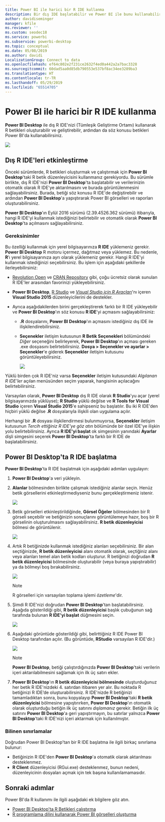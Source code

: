 ```yaml
---
title: Power BI ile harici bir R IDE kullanma
description: Bir dış IDE başlatabilir ve Power BI ile bunu kullanabilirsiniz
author: davidiseminger
manager: kfile
ms.reviewer: ''
ms.custom: seodec18
ms.service: powerbi
ms.subservice: powerbi-desktop
ms.topic: conceptual
ms.date: 05/08/2019
ms.author: davidi
LocalizationGroup: Connect to data
ms.openlocfilehash: ef64c802e2f231ce2632f4ed0a442a2a7bac3328
ms.sourcegitcommit: 60dad5aa0d85db790553e537bf8ac34ee3289ba3
ms.translationtype: HT
ms.contentlocale: tr-TR
ms.lasthandoff: 05/29/2019
ms.locfileid: "65514705"
---
```

# <a name="use-an-external-r-ide-with-power-bi"></a>Power BI ile harici bir R IDE kullanma
**Power BI Desktop** ile dış R IDE'nizi (Tümleşik Geliştirme Ortamı) kullanarak R betikleri oluşturabilir ve geliştirebilir, ardından da söz konusu betikleri Power BI'da kullanabilirsiniz.

![](media/desktop-r-ide/r-ide_1a.png)

## <a name="enable-an-external-r-ide"></a>Dış R IDE'leri etkinleştirme
Önceki sürümlerde, R betikleri oluşturmak ve çalıştırmak için **Power BI Desktop**'taki R betik düzenleyicisini kullanmanız gerekiyordu. Bu sürümle birlikte, dış R IDE'nizi **Power BI Desktop**'ta başlatabilir ve verilerinizin otomatik olarak R IDE'ye aktarılmasını ve burada görüntülenmesini sağlayabilirsiniz. Burada, betiği söz konusu R IDE'de değiştirebilir ve ardından **Power BI Desktop**'a yapıştırarak Power BI görselleri ve raporları oluşturabilirsiniz.

**Power BI Desktop**'ın Eylül 2016 sürümü (2.39.4526.362 sürümü) itibarıyla, hangi R IDE'yi kullanmak istediğinizi belirtebilir ve otomatik olarak **Power BI Desktop**'ta açılmasını sağlayabilirsiniz.

### <a name="requirements"></a>Gereksinimler
Bu özelliği kullanmak için yerel bilgisayarınıza **R IDE** yüklemeniz gerekir. **Power BI Desktop** R motoru içermez, dağıtmaz veya yüklemez. Bu nedenle, **R**’ı yerel bilgisayarınıza ayrı olarak yüklemeniz gerekir. Hangi R IDE'yi kullanmak istediğinizi seçebilirsiniz. Bu işlem için aşağıdaki şekillerde ilerleyebilirsiniz:

* [Revolution Open](https://mran.revolutionanalytics.com/download/) ve [CRAN Repository](https://cran.r-project.org/bin/windows/base/) gibi, çoğu ücretsiz olarak sunulan R IDE'ler arasından favorinizi yükleyebilirsiniz.
* **Power BI Desktop**, [R Studio](https://www.rstudio.com/) ve [*Visual Studio için R Araçları*](https://beta.visualstudio.com/vs/rtvs/)'nı içeren **Visual Studio 2015** düzenleyicilerini de destekler.
* Ayrıca aşağıdakilerden birini gerçekleştirerek farklı bir R IDE yükleyebilir ve **Power BI Desktop**'ın söz konusu **R IDE**'yi açmasını sağlayabilirsiniz:
  
  * **.R** dosyalarını, **Power BI Desktop**'ın açmasını istediğiniz dış IDE ile ilişkilendirebilirsiniz.
  * **Seçenekler** iletişim kutusunun **R Betik Seçenekleri** bölümündeki *Diğer* seçeneğini belirleyerek, **Power BI Desktop**'ın açması gereken .exe dosyasını belirtebilirsiniz. **Dosya > Seçenekler ve ayarlar > Seçenekler**'e giderek **Seçenekler** iletişim kutusunu görüntüleyebilirsiniz.
    
    ![](media/desktop-r-ide/r-ide_1b.png)

Yüklü birden çok R IDE'niz varsa **Seçenekler** iletişim kutusundaki *Algılanan R IDE'ler* açılan menüsünden seçim yaparak, hangisinin açılacağını belirtebilirsiniz.

Varsayılan olarak, **Power BI Desktop** dış R IDE olarak **R Studio**'yu açar (yerel bilgisayarınızda yüklüyse); **R Studio** yüklü değilse ve **R Tools for Visual Studio** içeren **Visual Studio 2015**'e sahipseniz bu başlatılır. Bu iki R IDE'den hiçbiri yüklü değilse **.R** dosyalarıyla ilişkili olan uygulama açılır.

Herhangi bir **.R** dosyası ilişkilendirmesi bulunmuyorsa, **Seçenekler** iletişim kutusunun *Tercih ettiğiniz R IDE'ye göz atın* bölümünde bir özel IDE'ye ilişkin yolu belirtebilirsiniz. Ayrıca **R IDE'yi başlat** ok simgesinin yanındaki **Ayarlar** dişli simgesini seçerek **Power BI Desktop**'ta farklı bir R IDE de başlatabilirsiniz.

## <a name="launch-an-r-ide-from-power-bi-desktop"></a>Power BI Desktop'ta R IDE başlatma
**Power BI Desktop**'ta R IDE başlatmak için aşağıdaki adımları uygulayın:

1. **Power BI Desktop**'a veri yükleyin.
2. **Alanlar** bölmesinden birlikte çalışmak istediğiniz alanlar seçin. Henüz betik görsellerini etkinleştirmediyseniz bunu gerçekleştirmeniz istenir.
   
   ![](media/desktop-r-ide/r-ide_3.png)
3. Betik görselleri etkinleştirildiğinde, **Görsel Öğeler** bölmesinden bir R görseli seçebilir ve betiğinizin sonuçlarını görüntülemeye hazır, boş bir R görselinin oluşturulmasını sağlayabilirsiniz. **R betik düzenleyicisi** bölmesi de görüntülenir.
   
   ![](media/desktop-r-ide/r-ide_4.png)
4. Artık R betiğinizde kullanmak istediğiniz alanları seçebilirsiniz. Bir alan seçtiğinizde, **R betik düzenleyicisi** alanı otomatik olarak, seçtiğiniz alanı veya alanları temel alan betik kodları oluşturur. R betiğinizi doğrudan **R betik düzenleyicisi** bölmesinde oluşturabilir (veya buraya yapıştırabilir) ya da bölmeyi boş bırakabilirsiniz.
   
   ![](media/desktop-r-ide/r-ide_5.png)
   
   > [!NOTE]
   > R görselleri için varsayılan toplama işlemi *özetleme*'dir.
   > 
   > 
5. Şimdi R IDE'nizi doğrudan **Power BI Desktop**'tan başlatabilirsiniz. Aşağıda gösterildiği gibi, **R betik düzenleyicisi** başlık çubuğunun sağ tarafında bulunan **R IDE'yi başlat** düğmesini seçin.
   
   ![](media/desktop-r-ide/r-ide_6.png)
6. Aşağıdaki görüntüde gösterildiği gibi, belirttiğiniz R IDE Power BI Desktop tarafından açılır. (Bu görüntüde, **RStudio** varsayılan R IDE'dir.)
   
   ![](media/desktop-r-ide/r-ide_7.png)
   
   > [!NOTE]
   > **Power BI Desktop**, betiği çalıştırdığınızda **Power BI Desktop**'taki verilerin içeri aktarılabilmesini sağlamak için ilk üç satırı ekler.
   > 
   > 
7. **Power BI Desktop**'ın **R betik düzenleyicisi bölmesinde** oluşturduğunuz her betik R IDE'nizdeki 4. satırdan itibaren yer alır. Bu noktada R betiğinizi R IDE’de oluşturabilirsiniz. R IDE'nizde R betiğinizi tamamladıktan sonra, bunu kopyalayıp **Power BI Desktop**'taki **R betik düzenleyicisi** bölmesine yapıştırırken, **Power BI Desktop**'ın otomatik olarak oluşturduğu betiğin ilk üç satırını *dışlamanız* gerekir. Betiğin ilk üç satırını **Power BI Desktop**'a geri yapıştırmayın, bu satırlar yalnızca **Power BI Desktop**'taki R IDE'nizi içeri aktarmak için kullanılmıştır.

### <a name="known-limitations"></a>Bilinen sınırlamalar
Doğrudan Power BI Desktop'tan bir R IDE başlatma ile ilgili birkaç sınırlama bulunur:

* Betiğinizin R IDE'den **Power BI Desktop**'a otomatik olarak aktarılması desteklenmez.
* **R Client** düzenleyicisi (RGui.exe) desteklenmez, bunun nedeni, düzenleyicinin dosyaları açmak için tek başına kullanılamamasıdır.

## <a name="next-steps"></a>Sonraki adımlar
Power BI'da R kullanımı ile ilgili aşağıdaki ek bilgilere göz atın.

* [Power BI Desktop'ta R Betikleri çalıştırma](desktop-r-scripts.md)
* [R programlama dilini kullanarak Power BI görselleri oluşturma](desktop-r-visuals.md)

